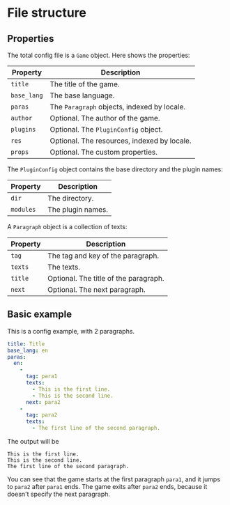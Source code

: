 # File structure

## Properties
The total config file is a `Game` object.
Here shows the properties:

| Property    | Description                                 |
| ----------- | ------------------------------------------- |
| `title`     | The title of the game.                      |
| `base_lang` | The base language.                          |
| `paras`     | The `Paragraph` objects, indexed by locale. |
| `author`    | Optional. The author of the game.           |
| `plugins`   | Optional. The `PluginConfig` object.        |
| `res`       | Optional. The resources, indexed by locale. |
| `props`     | Optional. The custom properties.            |

The `PluginConfig` object contains the base directory and the plugin names:

| Property  | Description       |
| --------- | ----------------- |
| `dir`     | The directory.    |
| `modules` | The plugin names. |

A `Paragraph` object is a collection of texts:

| Property | Description                           |
| -------- | ------------------------------------- |
| `tag`    | The tag and key of the paragraph.     |
| `texts`  | The texts.                            |
| `title`  | Optional. The title of the paragraph. |
| `next`   | Optional. The next paragraph.         |

## Basic example
This is a config example, with 2 paragraphs.
``` yaml
title: Title
base_lang: en
paras:
  en:
    -
      tag: para1
      texts:
        - This is the first line.
        - This is the second line.
      next: para2
    -
      tag: para2
      texts:
        - The first line of the second paragraph.
```
The output will be
```
This is the first line.
This is the second line.
The first line of the second paragraph.
```
You can see that the game starts at the first paragraph `para1`,
and it jumps to `para2` after `para1` ends.
The game exits after `para2` ends, because it doesn't specify the next paragraph.

